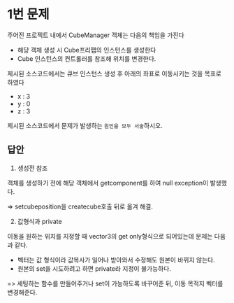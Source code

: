 # 1번 문제

주어진 프로젝트 내에서 CubeManager 객체는 다음의 책임을 가진다
- 해당 객체 생성 시 Cube프리팹의 인스턴스를 생성한다
- Cube 인스턴스의 컨트롤러를 참조해 위치를 변경한다.

제시된 소스코드에서는 큐브 인스턴스 생성 후 아래의 좌표로 이동시키는 것을 목표로 하였다
- x : 3
- y : 0
- z : 3

제시된 소스코드에서 문제가 발생하는 `원인을 모두 서술`하시오.

## 답안

1. 생성전 참조

객체를 생성하기 전에 해당 객체에서 getcomponent를 하여 null exception이 발생했다.

=> setcubeposition을 createcube호출 뒤로 옮겨 해결.

2. 값형식과 private

이동을 원하는 위치를 지정할 때 vector3의 get only형식으로 되어있는데 문제는 다음과 같다.

- 벡터는 값 형식이라 값복사가 일어나 받아와서 수정해도 원본이 바뀌지 않는다.
- 원본의 set을 시도하려고 하면 private라 지정이 불가능하다.

=> 세팅하는 함수를 만들어주거나 set이 가능하도록 바꾸어준 뒤, 이동 목적지 벡터를 변경해준다.